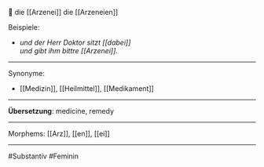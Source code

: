 🔴 die [[Arzenei]]
die [[Arzeneien]]

Beispiele:

- _und der Herr Doktor sitzt [[dabei]]_  
  _und gibt ihm bittre [[Arzenei]]._

---

Synonyme:

- [[Medizin]], [[Heilmittel]], [[Medikament]]

---

**Übersetzung**: medicine, remedy

---

Morphems:
[[Arz]], [[en]], [[ei]]

---

#Substantiv #Feminin
